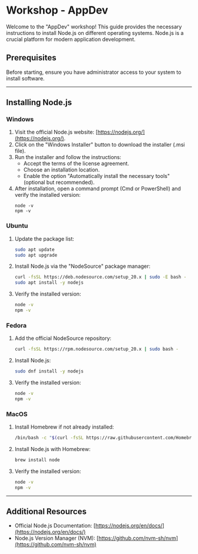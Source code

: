 # Workshop - AppDev

Welcome to the "AppDev" workshop! This guide provides the necessary instructions to install Node.js on different operating systems. Node.js is a crucial platform for modern application development.

## Prerequisites
Before starting, ensure you have administrator access to your system to install software.

---

## Installing Node.js

### Windows
1. Visit the official Node.js website: [https://nodejs.org/](https://nodejs.org/).
2. Click on the "Windows Installer" button to download the installer (.msi file).
3. Run the installer and follow the instructions:
    - Accept the terms of the license agreement.
    - Choose an installation location.
    - Enable the option "Automatically install the necessary tools" (optional but recommended).
4. After installation, open a command prompt (Cmd or PowerShell) and verify the installed version:
    ```
    node -v
    npm -v
    ```

### Ubuntu
1. Update the package list:
    ```bash
    sudo apt update
    sudo apt upgrade
    ```
2. Install Node.js via the "NodeSource" package manager:
    ```bash
    curl -fsSL https://deb.nodesource.com/setup_20.x | sudo -E bash -
    sudo apt install -y nodejs
    ```
3. Verify the installed version:
    ```bash
    node -v
    npm -v
    ```

### Fedora
1. Add the official NodeSource repository:
    ```bash
    curl -fsSL https://rpm.nodesource.com/setup_20.x | sudo bash -
    ```
2. Install Node.js:
    ```bash
    sudo dnf install -y nodejs
    ```
3. Verify the installed version:
    ```bash
    node -v
    npm -v
    ```

### MacOS
1. Install Homebrew if not already installed:
    ```bash
    /bin/bash -c "$(curl -fsSL https://raw.githubusercontent.com/Homebrew/install/HEAD/install.sh)"
    ```
2. Install Node.js with Homebrew:
    ```bash
    brew install node
    ```
3. Verify the installed version:
    ```bash
    node -v
    npm -v
    ```

---

## Additional Resources
- Official Node.js Documentation: [https://nodejs.org/en/docs/](https://nodejs.org/en/docs/)
- Node.js Version Manager (NVM): [https://github.com/nvm-sh/nvm](https://github.com/nvm-sh/nvm)
